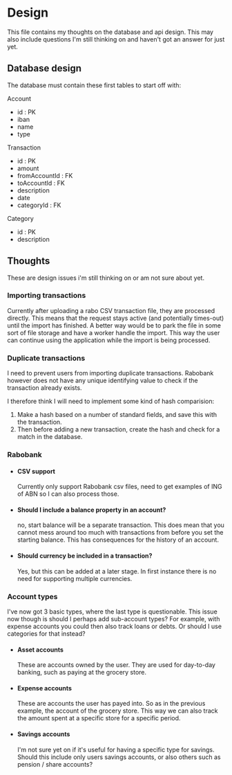 # Design

This file contains my thoughts on the database and api design. This may also include questions I'm still thinking on and haven't got an answer for just yet.

## Database design

The database must contain these first tables to start off with:

Account

- id : PK
- iban
- name
- type

Transaction

- id : PK
- amount
- fromAccountId : FK
- toAccountId : FK
- description
- date
- categoryId : FK

Category

- id : PK
- description

## Thoughts

These are design issues i'm still thinking on or am not sure about yet.

### Importing transactions

Currently after uploading a rabo CSV transaction file, they are processed directly. This means that the request stays active (and potentially times-out) until the import has finished. A better way would be to park the file in some sort of file storage and have a worker handle the import. This way the user can continue using the application while the import is being processed. 

### Duplicate transactions

I need to prevent users from importing duplicate transactions. Rabobank however does not have any unique identifying value to check if the transaction already exists.

I therefore think I will need to implement some kind of hash comparision:

1. Make a hash based on a number of standard fields, and save this with the transaction.
2. Then before adding a new transaction, create the hash and check for a match in the database.

### Rabobank

- #### CSV support

  Currently only support Rabobank csv files, need to get examples of ING of ABN so I can also process those.

- #### Should I include a balance property in an account?

  no, start balance will be a separate transaction. This does mean that you cannot mess around too much with transactions from before you set the starting balance. This has consequences for the history of an account.

- #### Should currency be included in a transaction?
  
  Yes, but this can be added at a later stage. In first instance there is no need for supporting multiple currencies.

### Account types

I've now got 3 basic types, where the last type is questionable. This issue now though is should I perhaps add sub-account types? For example, with expense accounts you could then also track loans or debts. Or should I use categories for that instead?

- #### Asset accounts

  These are accounts owned by the user. They are used for day-to-day banking, such as paying at the grocery store.

- #### Expense accounts

  These are accounts the user has payed into. So as in the previous example, the account of the grocery store. This way we can also track the amount spent at a specific store for a specific period.

- #### Savings accounts
  I'm not sure yet on if it's useful for having a specific type for savings. Should this include only users savings accounts, or also others such as pension / share accounts?
